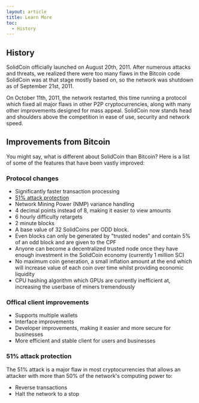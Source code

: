 ```yaml
---
layout: article
title: Learn More
toc:
  - History
---
```


History
-------
SolidCoin officially launched on August 20th, 2011. After numerous attacks and threats, we realized there were too many flaws in the Bitcoin code SolidCoin was at that stage mostly based on, so the network was shutdown as of September 21st, 2011.

On October 11th, 2011, the network restarted, this time running a protocol which fixed all major flaws in other P2P cryptocurrencies, along with many other improvements designed for mass appeal. SolidCoin now stands head and shoulders above the competition in ease of use, security and network speed.

Improvements from Bitcoin
-------------------------

You might say, what is different about SolidCoin than Bitcoin? Here is a list of some of the features that have been vastly improved:

### Protocol changes
* Significantly faster transaction processing
* [51% attack protection](http://solidcoin.info/solidcoin-most-secure-currency.php)
* Network Mining Power (NMP) variance handling
* 4 decimal points instead of 8, making it easier to view amounts
* 6 hourly difficulty retargets
* 2 minute blocks
* A base value of 32 SolidCoins per ODD block.
* Even blocks can only be generated by "trusted nodes" and contain 5% of an odd block and are given to the CPF
* Anyone can become a decentralized trusted node once they have enough investment in the SolidCoin economy (currently 1 million SC)
* No maximum coin generation, a small inflation amount at the end which will increase value of each coin over time whilst providing economic liquidity
* CPU hashing algorithm which GPUs are currently inefficient at, increasing the userbase of miners tremendously

### Offical client improvements

* Supports multiple wallets
* Interface improvements
* Developer improvements, making it easier and more secure for businesses
* More efficient and stable client for users and businesses

### 51% attack protection

The 51% attack is a major flaw in most cryptocurrencies that allows an attacker with more than 50% of the network's computing power to:

* Reverse transactions
* Halt the network to a stop
